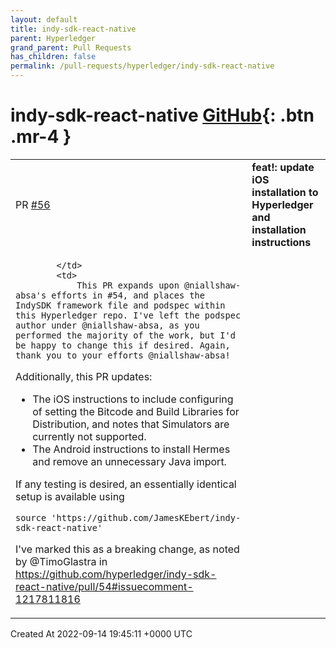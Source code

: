 ```yaml
---
layout: default
title: indy-sdk-react-native
parent: Hyperledger
grand_parent: Pull Requests
has_children: false
permalink: /pull-requests/hyperledger/indy-sdk-react-native
---
```


# indy-sdk-react-native <span class="fs-3 right-align">[GitHub](https://github.com/hyperledger/indy-sdk-react-native){: .btn .mr-4 }</span>


<div>
    <table>
        <tr>
            <td>
                PR <a href="https://github.com/hyperledger/indy-sdk-react-native/pull/56" class=".btn">#56</a>
            </td>
            <td>
                <b>
                    feat!: update iOS installation to Hyperledger and installation instructions
                </b>
            </td>
        </tr>
        <tr>
            <td>
                
            </td>
            <td>
                This PR expands upon @niallshaw-absa's efforts in #54, and places the IndySDK framework file and podspec within this Hyperledger repo. I've left the podspec author under @niallshaw-absa, as you performed the majority of the work, but I'd be happy to change this if desired. Again, thank you to your efforts @niallshaw-absa!

Additionally, this PR updates:
* The iOS instructions to include configuring of setting the Bitcode and Build Libraries for Distribution, and notes that Simulators are currently not supported.
* The Android instructions to install Hermes and remove an unnecessary Java import.

If any testing is desired, an essentially identical setup is available using 
```
source 'https://github.com/JamesKEbert/indy-sdk-react-native'
```

I've marked this as a breaking change, as noted by @TimoGlastra in https://github.com/hyperledger/indy-sdk-react-native/pull/54#issuecomment-1217811816
            </td>
        </tr>
    </table>
    <div class="right-align">
        Created At 2022-09-14 19:45:11 +0000 UTC
    </div>
</div>

